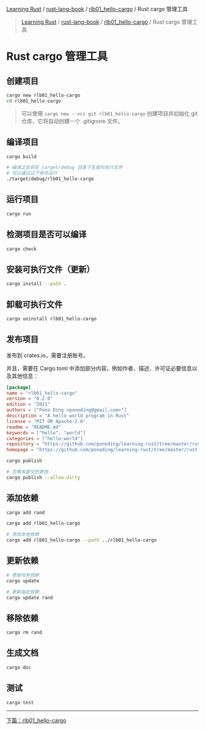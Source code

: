 [Learning Rust](../../README.md) / [rust-lang-book](../zz_gneratered_mdi.md) / [rlb01_hello-cargo](zz_gneratered_mdi.md) / Rust cargo 管理工具

<!-- Nav generated by MDI -->
> [Learning Rust](../../README.md) / [rust-lang-book](../index.md) / [rlb01_hello-cargo](index.md) / Rust cargo 管理工具

# Rust cargo 管理工具

## 创建项目

```bash
cargo new rlb01_hello-cargo
cd rlb01_hello-cargo
```

> 可以使用 `cargo new --vcs git rlb01_hello-cargo` 创建项目并初始化 git 仓库，它将自动创建一个 .gitignore 文件。

## 编译项目

```bash
cargo build

# 编译之后将在 target/debug 目录下生成可执行文件
# 可以通过以下命令运行
./target/debug/rlb01_hello-cargo
```

## 运行项目

```bash
cargo run
```

## 检测项目是否可以编译

```bash
cargo check
```

## 安装可执行文件（更新）

```bash
cargo install --path .
```

## 卸载可执行文件

```bash
cargo uninstall rlb01_hello-cargo
```

## 发布项目

发布到 crates.io，需要注册账号。

并且，需要在 Cargo.toml 中添加部分内容，例如作者、描述、许可证必要信息以及其他信息：

```toml
[package]
name = "rlb01_hello-cargo"
version = "0.2.0"
edition = "2021"
authors = ["Pone Ding <poneding@gmail.com>"]
description = "A hello world program in Rust"
license = "MIT OR Apache-2.0"
readme = "README.md"
keywords = ["hello", "world"]
categories = ["hello-world"]
repository = "https://github.com/poneding/learning-rust/tree/master/rust-lang-book/rlb01_hello-cargo"
homepage = "https://github.com/poneding/learning-rust/tree/master/rust-lang-book/rlb01_hello-cargo"
```

```bash
cargo publish

# 忽略未提交的更改
cargo publish --allow-dirty
```

## 添加依赖

```bash
cargo add rand

cargo add rlb01_hello-cargo

# 添加本地依赖
cargo add rlb01_hello-cargo --path ../rlb01_hello-cargo
```

## 更新依赖

```bash
# 更新所有依赖
cargo update

# 更新指定依赖
cargo update rand
```

## 移除依赖

```bash
cargo rm rand
```

## 生成文档

```bash
cargo doc
```

## 测试

```bash
cargo test
```

---
[下篇：rlb01_hello-cargo](index.md)
